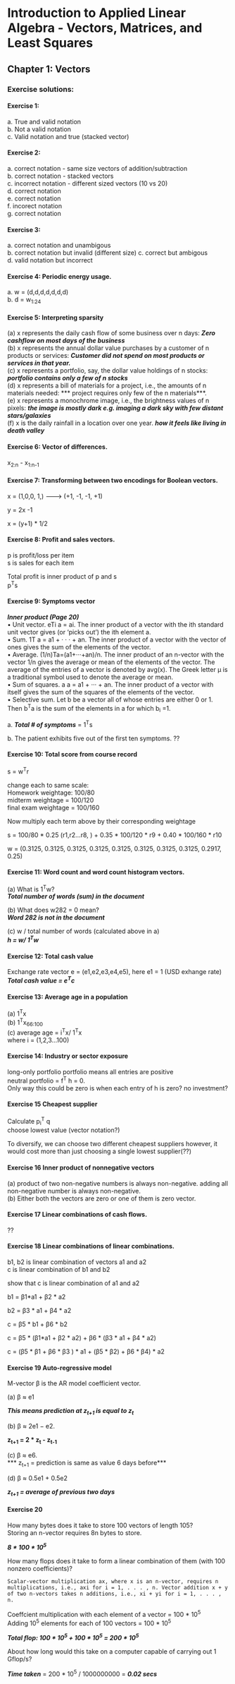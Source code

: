# Introduction to Applied Linear Algebra - Vectors, Matrices, and Least Squares

## Chapter 1: Vectors

### Exercise solutions:

#### Exercise 1:

a. True and valid notation\
b. Not a valid notation\
c. Valid notation and true (stacked vector)

#### Exercise 2:

a. correct notation - same size vectors of addition/subtraction\
b. correct notation - stacked vectors\
c. incorrect notation - different sized vectors (10 vs 20)\
d. correct notation\
e. correct notation\
f. incorect notation\
g. correct notation

#### Exercise 3:

a. correct notation and unambigous\
b. correct notation but invalid (different size)
c. correct but ambigous\
d. valid notation but incorrect


#### Exercise 4: Periodic energy usage.

a. w = (d,d,d,d,d,d,d)\
b. d = w<sub>1:24</sub>



#### Exercise 5: Interpreting sparsity  

(a) x represents the daily cash flow of some business over n days: 
 ***Zero cashflow on most days of the business***  
(b) x represents the annual dollar value purchases by a customer of n products or services: ***Customer did not spend on most products or services in that year.***  
(c) x represents a portfolio, say, the dollar value holdings of n stocks: ***portfolio contains only a few of n stocks***  
(d) x represents a bill of materials for a project, i.e., the amounts of n materials needed: *** project requires only few of the n materials***.  
(e) x represents a monochrome image, i.e., the brightness values of n pixels: ***the image is mostly dark e.g. imaging a dark sky with few distant stars/galaxies***  
(f) x is the daily rainfall in a location over one year. ***how it feels like living in death valley***    

  

#### Exercise 6: Vector of differences.  

x<sub>2:n</sub> - x<sub>1:n-1</sub>

#### Exercise 7: Transforming between two encodings for Boolean vectors.
x = (1,0,0, 1,) ---> (+1, -1, -1, +1)

y = 2x -1 

x = (y+1) * 1/2


#### Exercise 8: Profit and sales vectors.
p is profit/loss per item  
s is sales for each item  

Total profit is inner product of p and s  
p<sup>T</sup>s


#### Exercise 9: Symptoms vector  
***Inner product   (Page 20)***   
•  Unit vector. eTi a = ai. The inner product of a vector with the ith standard unit vector gives (or ‘picks out’) the ith element a.  
• Sum. 1T a = a1 + · · · + an. The inner product of a vector with the vector of ones gives the sum of the elements of the vector.  
• Average. (1/n)Ta=(a1+···+an)/n. The inner product of an n-vector with the vector 1/n gives the average or mean of the elements of the vector. The average of the entries of a vector is denoted by avg(x). The Greek letter μ is a traditional symbol used to denote the average or mean.  
• Sum of squares. a a = a1 + ··· + an. The inner product of a vector with
itself gives the sum of the squares of the elements of the vector.  
• Selective sum. Let b be a vector all of whose entries are either 0 or 1. Then
b<sup>T</sup>a is the sum of the elements in a for which b<sub>i</sub> =1.  

a. ***Total # of symptoms***  = 1<sup>T</sup>s

b. The patient exhibits five out of the first ten symptoms. ??


#### Exercise 10: Total score from course record  
s = w<sup>T</sup>r  

change each to same scale:       
Homework weightage: 100/80   
midterm weightage = 100/120   
final exam weightage = 100/160   

Now multiply each term above by their corresponding weightage  

s = 100/80  * 0.25 (r1,r2...r8, ) + 0.35 * 100/120 * r9  +  0.40 * 100/160 * r10

w = (0.3125, 0.3125, 0.3125, 0.3125, 0.3125, 0.3125, 0.3125, 0.3125, 0.2917, 0.25)

#### Exercise 11: Word count and word count histogram vectors. 

(a) What is 1<sup>T</sup>w?  
***Total number of words (sum) in the document***  

(b) What does w282 = 0 mean?  
***Word 282 is not in the document***   

(c) w / total number of words (calculated above in a)  
***h =  w/ 1<sup>T</sup>w***

#### Exercise 12: Total cash value  
Exchange rate vector e = (e1,e2,e3,e4,e5), here e1 = 1 (USD exhange rate)  
***Total cash value = e<sup>T</sup>c***  

#### Exercise 13: Average age in a population  
(a) 1<sup>T</sup>x  
(b) 1<sup>T</sup>x<sub>66:100</sub>   
(c) average age = i<sup>T</sup>x/   1<sup>T</sup>x   
    where i = (1,2,3...100)  

#### Exercise 14: Industry or sector exposure    
 long-only portfolio portfolio means all entries are positive   
 neutral portfolio =  f<sup>T</sup> h = 0.  
 Only way this could be zero is when each entry of h is zero? no investment?
  

#### Exercise 15 Cheapest supplier  
Calculate p<sub>i</sub><sup>T</sup> q  
choose lowest value (vector notation?)  

To diversify, we can choose two different cheapest suppliers however, it would cost more than just choosing a single lowest supplier(??)

#### Exercise 16 Inner product of nonnegative vectors  

(a) product of two non-negative numbers is always non-negative. adding all non-negative number is always non-negative.  
(b) Either both the vectors are zero or one of them is zero vector.  

#### Exercise 17  Linear combinations of cash flows.  

??

#### Exercise 18 Linear combinations of linear combinations.   

b1, b2 is linear combination of vectors a1 and a2  
c is linear combination of b1 and b2  

show that c is linear combination of a1 and a2

b1 = β1*a1 + β2 * a2

b2 = β3 * a1 +  β4 * a2

c = β5 * b1 +  β6 * b2

c = β5 * (β1*a1 + β2 * a2) +  β6 * (β3 * a1 +  β4 * a2)

c = (β5 * β1 + β6 * β3  ) * a1  +  (β5 * β2) +  β6 *  β4) * a2

#### Exercise 19 Auto-regressive model

 M-vector β is the AR model coefficient vector.

 (a) β ≈ e1
 
 ***This means prediction at z<sub>t+1</sub> is equal to z<sub>t</sub>***

 (b) β ≈ 2e1 − e2.  

 **z<sub>t+1</sub> = 2 * z<sub>t</sub> - z<sub>t-1</sub>**


(c) β ≈ e6.  
  *** z<sub>t+1</sub> = prediction is same as value 6 days before***

(d) β ≈ 0.5e1 + 0.5e2

   ***z<sub>t+1</sub> = average of previous two days***  

   #### Exercise 20

How many bytes does it take to store 100 vectors of length 105?  
Storing an n-vector requires 8n bytes to store.

***8 * 100 *  10<sup>5</sup>***

How many flops does it take to form a linear combination of them (with 100 nonzero coefficients)? 

    Scalar-vector multiplication ax, where x is an n-vector, requires n multiplications, i.e., axi for i = 1, . . . , n. Vector addition x + y of two n-vectors takes n additions, i.e., xi + yi for i = 1, . . . , n.

Coeffcient multiplication with each element of a vector = 100 * 10<sup>5</sup>   
Adding 10<sup>5</sup>  elements for each of 100 vectors = 100 * 10<sup>5</sup>  

***Total flop:  100 * 10<sup>5</sup>   + 100 * 10<sup>5</sup>   =   200 * 10<sup>5</sup>***

About how long would this take on a computer capable of carrying out 1 Gflop/s?   

***Time taken*** = 200 * 10<sup>5</sup> / 1000000000 = ***0.02 secs***

